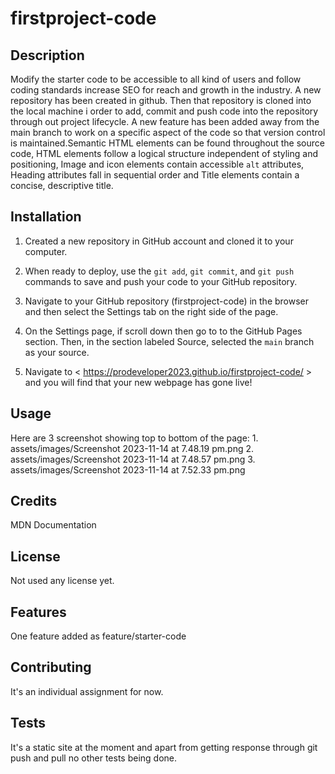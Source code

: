 # firstproject-code

## Description
Modify the starter code to be accessible to all kind of users and follow coding standards increase SEO for reach and growth in the industry. A new repository has been created in github. Then that repository is cloned into the local machine i order to add, commit and push code into the repository through out project lifecycle. A new feature has been added away from the main branch to work on a specific aspect of the code so that version control is maintained.Semantic HTML elements can be found throughout the source code, HTML elements follow a logical structure independent of styling and positioning, Image and icon elements contain accessible `alt` attributes, Heading attributes fall in sequential order and Title elements contain a concise, descriptive title.


## Installation

1. Created a new repository in GitHub account and cloned it to your computer.

2. When ready to deploy, use the `git add`, `git commit`, and `git push` commands to save and push your code to your GitHub repository.

3. Navigate to your GitHub repository (firstproject-code) in the browser and then select the Settings tab on the right side of the page.

4. On the Settings page, if scroll down then go to to the GitHub Pages section. Then, in the section labeled Source, selected the `main` branch as your source.

5. Navigate to < https://prodeveloper2023.github.io/firstproject-code/ > and you will find that your new webpage has gone live!

## Usage 
Here are 3 screenshot showing top to bottom of the page:
    1. assets/images/Screenshot 2023-11-14 at 7.48.19 pm.png
    2. assets/images/Screenshot 2023-11-14 at 7.48.57 pm.png
    3. assets/images/Screenshot 2023-11-14 at 7.52.33 pm.png

## Credits
MDN Documentation

## License
Not used any license yet.

## Features
One feature added as feature/starter-code

## Contributing
It's an individual assignment for now.

## Tests
It's a static site at the moment and apart from getting response through git push and pull no other tests being done.
